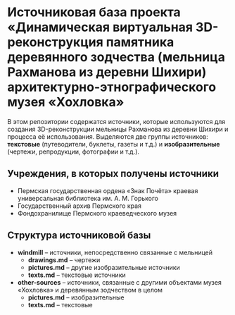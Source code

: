 # Источниковая база проекта «Динамическая виртуальная 3D-реконструкция памятника деревянного зодчества (мельница Рахманова из деревни Шихири) архитектурно-этнографического музея «Хохловка»

В этом репозитории содержатся источники, которые используются для создания 3D-реконструкции мельницы Рахманова из деревни Шихири и процесса её использования. Выделяются две группы источников: **текстовые** (путеводители, буклеты, газеты и т.д.) и **изобразительные** (чертежи, репродукции, фотографии и т.д.).

## Учреждения, в которых получены источники

- Пермская государственная ордена «Знак Почёта» краевая универсальная библиотека им. А. М. Горького
- Государственный архив Пермского края
- Фондохранилище Пермского краеведческого музея

## Структура источниковой базы

- **windmill** – источники, непосредственно связанные с мельницей
  - **drawings.md** – чертежи
  - **pictures.md** – другие изобразительные источники
  - **texts.md** – текстовые источники
- **other-sources** – источники, связанные с другими объектами музея «Хохловка» и деревянным зодчеством в целом
  - **pictures.md** – изобразительные
  - **texts.md** – текстовые
